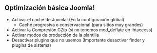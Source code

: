 ## Optimización básica Joomla!
* Activar el caché de Joomla! (En la configuración global)
	* Caché progresiva o conservacional (para sitios muy grandes)
* Activar la Compresión GZip (si no tenemos mod_deflate en .htaccess)
* Activar modos de producción de la plantilla
* Desactivar plugins que no usemos (Importante desactivar finder y plugins de sistema)
